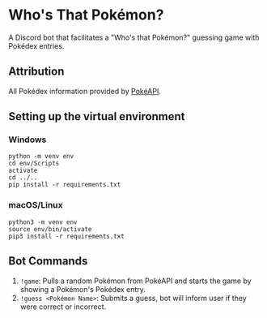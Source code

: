# Who's That Pokémon?
A Discord bot that facilitates a "Who's that Pokémon?" guessing game with Pokédex entries.

## Attribution
All Pokédex information provided by [PokéAPI](https://pokeapi.co/).


## Setting up the virtual environment
### Windows
```
python -m venv env
cd env/Scripts
activate
cd ../..
pip install -r requirements.txt
```

### macOS/Linux
```
python3 -m venv env
source env/bin/activate
pip3 install -r requirements.txt
```

## Bot Commands
1. `!game`: Pulls a random Pokémon from PokéAPI and starts the game by showing a Pokémon's Pokédex entry.
2. `!guess <Pokémon Name>`: Submits a guess, bot will inform user if they were correct or incorrect.
